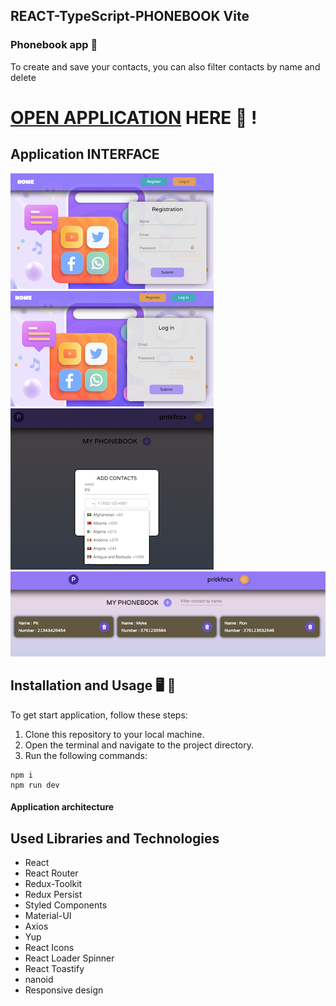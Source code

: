 ## REACT-TypeScript-PHONEBOOK Vite

### Phonebook app 📱

To create and save your contacts, you can also filter contacts by name and delete

# [OPEN APPLICATION](https://maxoverking.github.io/vite-react-ts/) HERE :eyes: !

## Application INTERFACE

![Application interface Register Page](src/images/1.png)
![Application interface Login Page](src/images/2.png)
![Application interface Add Contact Modal](src/images/3.png)
![Application interface Your Contact](src/images/4.png)

## Installation and Usage  🖥️  🚀

To get start application, follow these steps:

1. Clone this repository to your local machine.
2. Open the terminal and navigate to the project directory.
3. Run the following commands:

  ```
  npm i
  npm run dev
  ```
#### Application architecture


## Used Libraries and Technologies
   - React
   - React Router 
   - Redux-Toolkit
   - Redux Persist 
   - Styled Components 
   - Material-UI 
   - Axios
   - Yup 
   - React Icons 
   - React Loader Spinner 
   - React Toastify 
   - nanoid 
   - Responsive design
